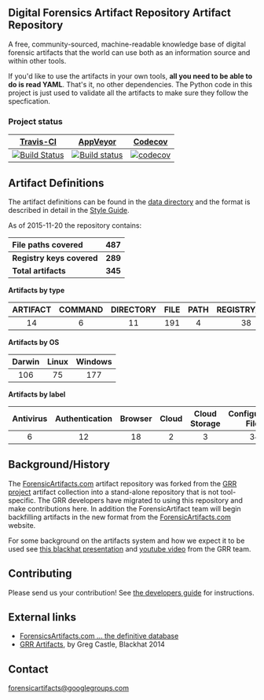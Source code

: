 ## Digital Forensics Artifact Repository Artifact Repository

A free, community-sourced, machine-readable knowledge base of digital forensic
artifacts that the world can use both as an information source and within other
tools.

If you'd like to use the artifacts in your own tools, **all you need to be able
to do is read YAML**. That's it, no other dependencies. The Python code in
this project is just used to validate all the artifacts to make sure they
follow the specfication.

### Project status

[Travis-CI](https://travis-ci.org/) | [AppVeyor](https://ci.appveyor.com) | [Codecov](https://codecov.io/)
--- | --- | --- 
[![Build Status](https://travis-ci.org/ForensicArtifacts/artifacts.svg?branch=master)](https://travis-ci.org/ForensicArtifacts/artifacts) | [![Build status](https://ci.appveyor.com/api/projects/status/7gv9fwr269527cj1?svg=true)](https://ci.appveyor.com/project/forensicartifacts/artifacts) | [![codecov](https://codecov.io/gh/ForensicArtifacts/artifacts/branch/master/graph/badge.svg)](https://codecov.io/gh/ForensicArtifacts/artifacts)


## Artifact Definitions

The artifact definitions can be found in the [data directory](https://github.com/ForensicArtifacts/artifacts/tree/master/data) and the format is described in detail in the [Style Guide](https://github.com/ForensicArtifacts/artifacts/blob/master/docs/Artifacts%20definition%20format%20and%20style%20guide.asciidoc).

As of 2015-11-20 the repository contains:

| **File paths covered** | **487** |
| :------------------ | ------: |
| **Registry keys covered** | **289** |
| **Total artifacts** | **345** |

**Artifacts by type**

|  ARTIFACT | COMMAND | DIRECTORY | FILE | PATH | REGISTRY_KEY | REGISTRY_VALUE | WMI | 
|  :---: |  :---: |  :---: |  :---: |  :---: |  :---: |  :---: |  :---: | 
|  14 | 6 | 11 | 191 | 4 | 38 | 65 | 16 | 

**Artifacts by OS**

|  Darwin | Linux | Windows | 
|  :---: |  :---: |  :---: | 
|  106 | 75 | 177 | 

**Artifacts by label**

|  Antivirus | Authentication | Browser | Cloud | Cloud Storage | Configuration Files | External Media | ExternalAccount | IM | Logs | Mail | Network | Software | System | Users | iOS | 
|  :---: |  :---: |  :---: |  :---: |  :---: |  :---: |  :---: |  :---: |  :---: |  :---: |  :---: |  :---: |  :---: |  :---: |  :---: |  :---: | 
|  6 | 12 | 18 | 2 | 3 | 34 | 2 | 3 | 4 | 27 | 12 | 7 | 35 | 62 | 59 | 5 | 

## Background/History

The [ForensicArtifacts.com](http://forensicartifacts.com/) artifact repository
was forked from the [GRR project](https://github.com/google/grr) artifact
collection into a stand-alone repository that is not tool-specific. The GRR
developers have migrated to using this repository and make contributions here. In
addition the ForensicArtifact team will begin backfilling artifacts in the new
format from the [ForensicArtifacts.com](http://forensicartifacts.com/) website.

For some background on the artifacts system and how we expect it to be used see
[this blackhat presentation](https://www.blackhat.com/us-14/archives.html#grr-find-all-the-badness-collect-all-the-things)
and [youtube video](https://www.youtube.com/watch?v=ren6QSvwFvg) from the GRR team.

## Contributing

Please send us your contribution! See [the developers guide](https://github.com/ForensicArtifacts/artifacts/wiki/Developers-guide) for instructions.

## External links

* [ForensicsArtifacts.com ... the definitive database](http://forensicartifacts.com/)
* [GRR Artifacts](https://www.blackhat.com/docs/us-14/materials/us-14-Castle-GRR-Find-All-The-Badness-Collect-All-The-Things-WP.pdf), by Greg Castle, Blackhat 2014

## Contact

[forensicartifacts@googlegroups.com](https://groups.google.com/forum/#!forum/forensicartifacts)

